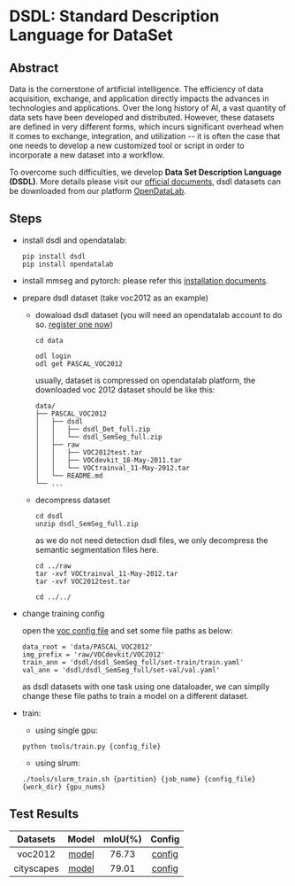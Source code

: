 # DSDL: Standard Description Language for DataSet

<!-- [SKIP DEV CHECK] -->

## Abstract

<!-- [ABSTRACT] -->

Data is the cornerstone of artificial intelligence. The efficiency of data acquisition, exchange, and application directly impacts the advances in technologies and applications. Over the long history of AI, a vast quantity of data sets have been developed and distributed. However, these datasets are defined in very different forms, which incurs significant overhead when it comes to exchange, integration, and utilization -- it is often the case that one needs to develop a new customized tool or script in order to incorporate a new dataset into a workflow.

To overcome such difficulties, we develop **Data Set Description Language (DSDL)**. More details please visit our [official documents](https://opendatalab.github.io/dsdl-docs/getting_started/overview/), dsdl datasets can be downloaded from our platform [OpenDataLab](https://opendatalab.com/).

<!-- [IMAGE] -->

## Steps

- install dsdl and opendatalab:

  ```
  pip install dsdl
  pip install opendatalab
  ```

- install mmseg and pytorch:
  please refer this [installation documents](https://mmsegmentation.readthedocs.io/en/latest/get_started.html).

- prepare dsdl dataset (take voc2012 as an example)

  - dowaload dsdl dataset (you will need an opendatalab account to do so. [register one now](https://opendatalab.com/))

    ```
    cd data

    odl login
    odl get PASCAL_VOC2012
    ```

    usually, dataset is compressed on opendatalab platform, the downloaded voc 2012 dataset should be like this:

    ```
    data/
    ├── PASCAL_VOC2012
    │   ├── dsdl
    │   │   ├── dsdl_Det_full.zip
    │   │   └── dsdl_SemSeg_full.zip
    │   ├── raw
    │   │   ├── VOC2012test.tar
    │   │   ├── VOCdevkit_18-May-2011.tar
    │   │   └── VOCtrainval_11-May-2012.tar
    │   └── README.md
    └── ...
    ```

  - decompress dataset

    ```
    cd dsdl
    unzip dsdl_SemSeg_full.zip
    ```

    as we do not need detection dsdl files, we only decompress the semantic segmentation files here.

    ```
    cd ../raw
    tar -xvf VOCtrainval_11-May-2012.tar
    tar -xvf VOC2012test.tar

    cd ../../
    ```

- change training config

  open the [voc config file](voc.py) and set some file paths as below:

  ```
  data_root = 'data/PASCAL_VOC2012'
  img_prefix = 'raw/VOCdevkit/VOC2012'
  train_ann = 'dsdl/dsdl_SemSeg_full/set-train/train.yaml'
  val_ann = 'dsdl/dsdl_SemSeg_full/set-val/val.yaml'
  ```

  as dsdl datasets with one task using one dataloader, we can simplly change these file paths to train a model on a different dataset.

- train:

  - using single gpu:

  ```
  python tools/train.py {config_file}
  ```

  - using slrum:

  ```
  ./tools/slurm_train.sh {partition} {job_name} {config_file} {work_dir} {gpu_nums}
  ```

## Test Results

|  Datasets  |                                                                                        Model                                                                                         | mIoU(%) |          Config           |
| :--------: | :----------------------------------------------------------------------------------------------------------------------------------------------------------------------------------: | :-----: | :-----------------------: |
|  voc2012   |    [model](https://download.openmmlab.com/mmsegmentation/v0.5/deeplabv3/deeplabv3_r50-d8_512x512_20k_voc12aug/deeplabv3_r50-d8_512x512_20k_voc12aug_20200617_010906-596905ef.pth)    |  76.73  |    [config](./voc.py)     |
| cityscapes | [model](https://download.openmmlab.com/mmsegmentation/v0.5/deeplabv3/deeplabv3_r50-d8_512x1024_40k_cityscapes/deeplabv3_r50-d8_512x1024_40k_cityscapes_20200605_022449-acadc2f8.pth) |  79.01  | [config](./cityscapes.py) |
